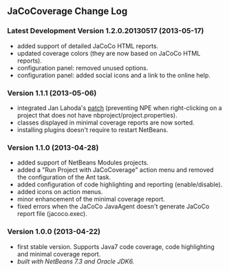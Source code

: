## JaCoCoverage Change Log

### Latest Development Version 1.2.0.20130517 (2013-05-17)
* added support of detailed JaCoCo HTML reports.
* updated coverage colors (they are now based on JaCoCo HTML reports).
* configuration panel: removed unused options.
* configuration panel: added social icons and a link to the online help.

### Version 1.1.1 (2013-05-06)
* integrated Jan Lahoda's [patch](https://github.com/jonathanlermitage/tikione-jacocoverage/pull/3) (preventing NPE when right-clicking on a project that does not have nbproject/project.properties).
* classes displayed in minimal coverage reports are now sorted.
* installing plugins doesn't require to restart NetBeans.

### Version 1.1.0 (2013-04-28)
* added support of NetBeans Modules projects.
* added a "Run Project with JaCoCoverage" action menu and removed the configuration of the Ant task.
* added configuration of code highlighting and reporting (enable/disable).
* added icons on action menus.
* minor enhancement of the minimal coverage report.
* fixed errors when the JaCoCo JavaAgent doesn't generate JaCoCo report file (jacoco.exec).

### Version 1.0.0 (2013-04-22)
* first stable version. Supports Java7 code coverage, code highlighting and minimal coverage report.
* *built with NetBeans 7.3 and Oracle JDK6.*

